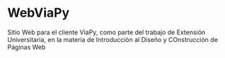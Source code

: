 # WebViaPy
Sitio Web para el cliente ViaPy, como parte del trabajo de Extensión Universitaria, en la materia de Introducción al Diseño y COnstrucción de Páginas Web
